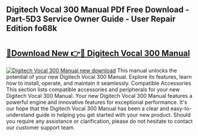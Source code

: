 ## Digitech Vocal 300 Manual PDf Free Download - Part-5D3 Service Owner Guide - User Repair Edition fo68k

# <h2><a href="http://bc11319.oget.top/?id=Digitech+Vocal+300+Manual">🔗Download New 👉🔴 Digitech Vocal 300 Manual</a></h2>

[![Digitech Vocal 300 Manual new download](https://i.imgur.com/5g1atiW.png)](http://bc11319.oget.top/?id=Digitech+Vocal+300+Manual)
This manual unlocks the potential of your new Digitech Vocal 300 Manual. Explore its features, learn how to install, operate, and maintain it seamlessly. Compatible Accessories This section lists compatible accessories and peripherals for your new Digitech Vocal 300 Manual. Your new Digitech Vocal 300 Manual features a powerful engine and innovative features for exceptional performance. It's our hope that the Digitech Vocal 300 Manual has been a clear and easy-to-understand guide in helping you get started with your new product. Should you require any assistance or clarification, please do not hesitate to contact our customer support team.
